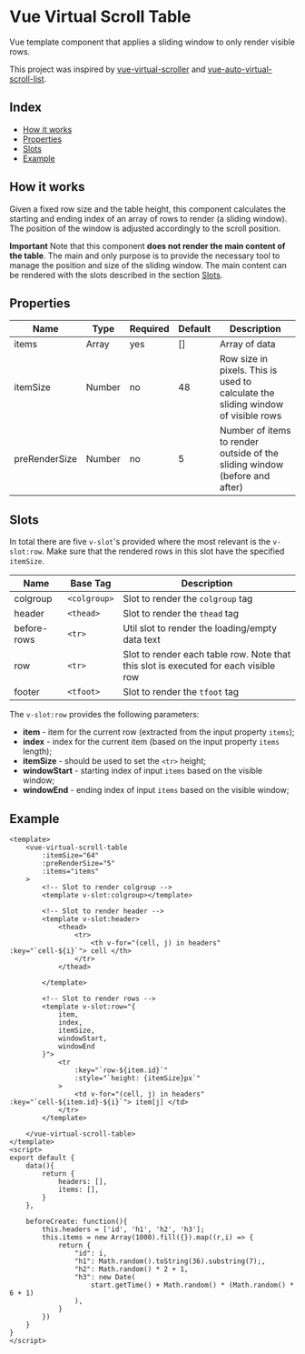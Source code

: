 # Vue Virtual Scroll Table

Vue template component that applies a sliding window to only render visible rows.

This project was inspired by [vue-virtual-scroller](https://github.com/Akryum/vue-virtual-scroller) and [vue-auto-virtual-scroll-list](https://github.com/cristovao-trevisan/vue-auto-virtual-scroll-list). 

## Index

* [How it works](#how-it-works)
* [Properties](#properties)
* [Slots](#slots)
* [Example](#example)

## How it works
Given a fixed row size and the table height, this component calculates the starting and ending index of an array of rows to render (a sliding window). The position of the window is adjusted accordingly to the scroll position.

**Important** Note that this component **does not render the main content of the table**. The main and only purpose is to provide the necessary tool to manage the position and size of the sliding window. The main content can be rendered with the slots described in the section [Slots](#slots).

## Properties
| Name | Type | Required | Default | Description |
|-----|---|---|---|---|
| items | Array  | yes | [] | Array of data |
| itemSize | Number  | no | 48 | Row size in pixels. This is used to calculate the sliding window of visible rows |
| preRenderSize | Number | no | 5 | Number of items to render outside of the sliding window (before and after) |

## Slots

In total there are five `v-slot`'s provided where the most relevant is the `v-slot:row`. Make sure that the rendered rows in this slot have the specified `itemSize`.

| Name | Base Tag | Description |
|-----|---|---|
| colgroup | `<colgroup>` | Slot to render the `colgroup` tag |
| header | `<thead>` | Slot to render the `thead` tag |
| before-rows | `<tr>` | Util slot to render the loading/empty data text |
| row | `<tr>` | Slot to render each table row. Note that this slot is executed for each visible row |
| footer | `<tfoot>` | Slot to render the `tfoot` tag |

The `v-slot:row` provides the following parameters:
* **item** - item for the current row (extracted from the input property `items`);
* **index** - index for the current item (based on the input property `items` length);
* **itemSize** - should be used to set the `<tr>` height;
* **windowStart** - starting index of input `items` based on the visible window;
* **windowEnd** - ending index of input `items` based on the visible window;


## Example
```vue
<template>
    <vue-virtual-scroll-table
        :itemSize="64"
        :preRenderSize="5"
        :items="items"
    >
        <!-- Slot to render colgroup -->
        <template v-slot:colgroup></template>

        <!-- Slot to render header -->
        <template v-slot:header>
            <thead>
                <tr>
                    <th v-for="(cell, j) in headers" :key="`cell-${i}`"> cell </th>
                </tr>
            </thead>

        </template>

        <!-- Slot to render rows -->
        <template v-slot:row="{
            item,
            index,
            itemSize,
            windowStart,
            windowEnd
        }">
            <tr 
                :key="`row-${item.id}`"
                :style="`height: {itemSize}px`"
            >
                <td v-for="(cell, j) in headers" :key="`cell-${item.id}-${i}`"> item[j] </td>
            </tr>
        </template>

    </vue-virtual-scroll-table>
</template>
<script>
export default {
    data(){
        return {
            headers: [],
            items: [],
        }
    },

    beforeCreate: function(){
        this.headers = ['id', 'h1', 'h2', 'h3'];
        this.items = new Array(1000).fill({}).map((r,i) => {
            return {
                "id": i,
                "h1": Math.random().toString(36).substring(7);,
                "h2": Math.random() * 2 + 1,
                "h3": new Date(
                    start.getTime() + Math.random() * (Math.random() * 6 + 1)
                ),
            }
        })
    }
}
</script>

```